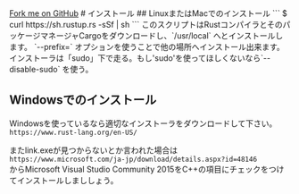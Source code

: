 <link rel="stylesheet" href="./css/reset.css">
<a class="forkme" href="https://yanokunpei.github.io/introduction_of_Rust">Fork me on GitHub</a>
# インストール
## LinuxまたはMacでのインストール
```
$ curl https://sh.rustup.rs -sSf | sh
```
このスクリプトはRustコンパイラとそのパッケージマネージャCargoをダウンロードし、`/usr/local`
へとインストールします。  
`--prefix=<path>` オプションを使うことで他の場所へインストール出来ます。  
インストーラは「sudo」下で走る。もし'sudo'を使ってほしくないなら`--disable-sudo` を使う。

## Windowsでのインストール
Windowsを使っているなら適切なインストーラをダウンロードして下さい。  
`https://www.rust-lang.org/en-US/`  

またlink.exeが見つからないとか言われた場合は  
`https://www.microsoft.com/ja-jp/download/details.aspx?id=48146`  
からMicrosoft Visual Studio Community 2015をC++の項目にチェックをつけてインストールしまししょう。
